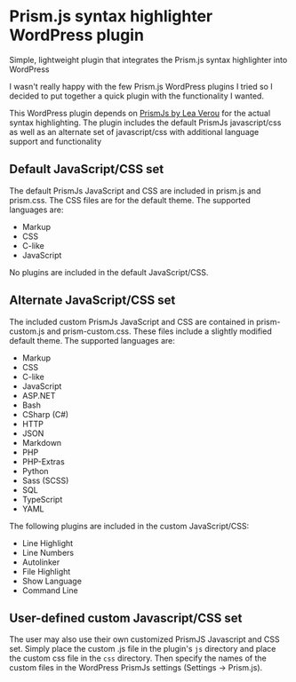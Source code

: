 # Prism.js syntax highlighter WordPress plugin
Simple, lightweight plugin that integrates the Prism.js syntax highlighter into WordPress

I wasn't really happy with the few Prism.js WordPress plugins I tried so I decided to put together a quick plugin with the functionality I wanted.

This WordPress plugin depends on [PrismJs by Lea Verou](http://prismjs.com/) for the actual syntax highlighting.
The plugin includes the default PrismJs javascript/css as well as an alternate set of javascript/css with additional language support and functionality

## Default JavaScript/CSS set
The default PrismJs JavaScript and CSS are included in prism.js and prism.css.  The CSS files are for the default theme.
The supported languages are:

- Markup
- CSS
- C-like
- JavaScript

No plugins are included in the default JavaScript/CSS.

## Alternate JavaScript/CSS set
The included custom PrismJs JavaScript and CSS are contained in prism-custom.js and prism-custom.css.  These files include a slightly modified default theme.
The supported languages are:

- Markup
- CSS
- C-like
- JavaScript
- ASP.NET
- Bash
- CSharp (C#)
- HTTP
- JSON
- Markdown
- PHP
- PHP-Extras
- Python
- Sass (SCSS)
- SQL
- TypeScript
- YAML

The following plugins are included in the custom JavaScript/CSS:

- Line Highlight
- Line Numbers
- Autolinker
- File Highlight
- Show Language
- Command Line

## User-defined custom Javascript/CSS set
The user may also use their own customized PrismJS Javascript and CSS set. Simply place the custom .js file in the plugin's `js` directory and place the custom css file in the `css` directory.  Then specify the names of the custom files in the WordPress PrismJs settings (Settings -> Prism.js).
